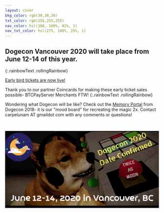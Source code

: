 ```yaml
---
layout: cover
bkg_color: rgb(30,30,30)
txt_color: rgb(255,255,255)
nav_color: hsl(108, 100%, 81%, 1)
nav_txt_color: hsl(275, 100%, 25%, 1)
---
```


## Dogecon Vancouver 2020 will take place from June 12-14 of this year.
{:.rainbowText .rollingRainbow}

[Early bird tickets are now live!](https://coincards.com/dogecon/)

Thank you to our partner Coincards for making these early ticket sales possible- BTCPayServer Merchants FTW!
{:.rainbowText .rollingRainbow}

Wondering what Dogecon will be like? Check out the [Memory Portal](http://dogecon.fun/mainpages/memories) from Dogecon 2018- it is our "mood board" for recreating the magic 2x. Contact carpelunam AT gmaildot com with any comments or questions!

<br>

![dogecon save the date](/images/dogecon2020date.png)

<!-- {:height="512px" width="1024px"} -->

<!-- <h1><a style="padding: 10px; border: 1px solid; border-radius: 10px;" href="mainpages/carpelunamconstitution.pdf">Carpe Lunam's Constitution</a></h1> -->

<br>
